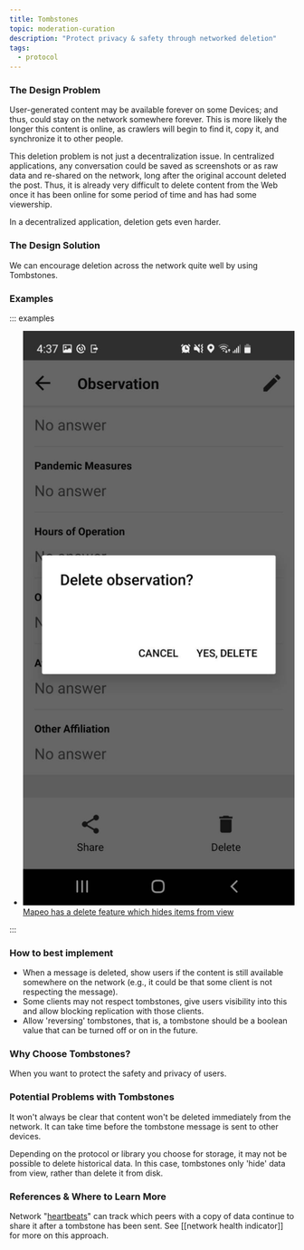 ```yaml
---
title: Tombstones
topic: moderation-curation
description: "Protect privacy & safety through networked deletion"
tags:
  - protocol
---
```


### The Design Problem

User-generated content may be available forever on some Devices; and thus, could stay on the network somewhere forever. This is more likely the longer this content is online, as crawlers will begin to find it, copy it, and synchronize it to other people.

This deletion problem is not just a decentralization issue. In centralized applications, any conversation could be saved as screenshots or as raw data and re-shared on the network, long after the original account deleted the post. Thus, it is already very difficult to delete content from the Web once it has been online for some period of time and has had some viewership.

In a decentralized application, deletion gets even harder.

### The Design Solution

We can encourage deletion across the network quite well by using Tombstones.

### Examples

::: examples

- [![Tombstones in Mapeo](mapeo.png) Mapeo has a delete feature which hides items from view](mapeo.png)

:::

### How to best implement

- When a message is deleted, show users if the content is still available somewhere on the network (e.g., it could be that some client is not respecting the message).
- Some clients may not respect tombstones, give users visibility into this and allow blocking replication with those clients.
- Allow 'reversing' tombstones, that is, a tombstone should be a boolean value that can be turned off or on in the future.

### Why Choose Tombstones?

When you want to protect the safety and privacy of users.

### Potential Problems with Tombstones

It won't always be clear that content won't be deleted immediately from the network. It can take time before the tombstone message is sent to other devices.

Depending on the protocol or library you choose for storage, it may not be possible to delete historical data. In this case, tombstones only 'hide' data from view, rather than delete it from disk.

### References & Where to Learn More

Network "[heartbeats](<https://en.wikipedia.org/wiki/Heartbeat_(computing)>)" can track which peers with a copy of data continue to share it after a tombstone has been sent. See [[network health indicator]] for more on this approach.
